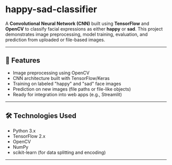 


# happy-sad-classifier

A **Convolutional Neural Network (CNN)** built using **TensorFlow** and **OpenCV** to classify facial expressions as either **happy** or **sad**. This project demonstrates image preprocessing, model training, evaluation, and prediction from uploaded or file-based images.

---

## 🧠 Features

- Image preprocessing using OpenCV
- CNN architecture built with TensorFlow/Keras
- Training on labeled "happy" and "sad" face images
- Prediction on new images (file paths or file-like objects)
- Ready for integration into web apps (e.g., Streamlit)

---

## 🛠️ Technologies Used

- Python 3.x
- TensorFlow 2.x
- OpenCV
- NumPy
- scikit-learn (for data splitting and encoding)

---



